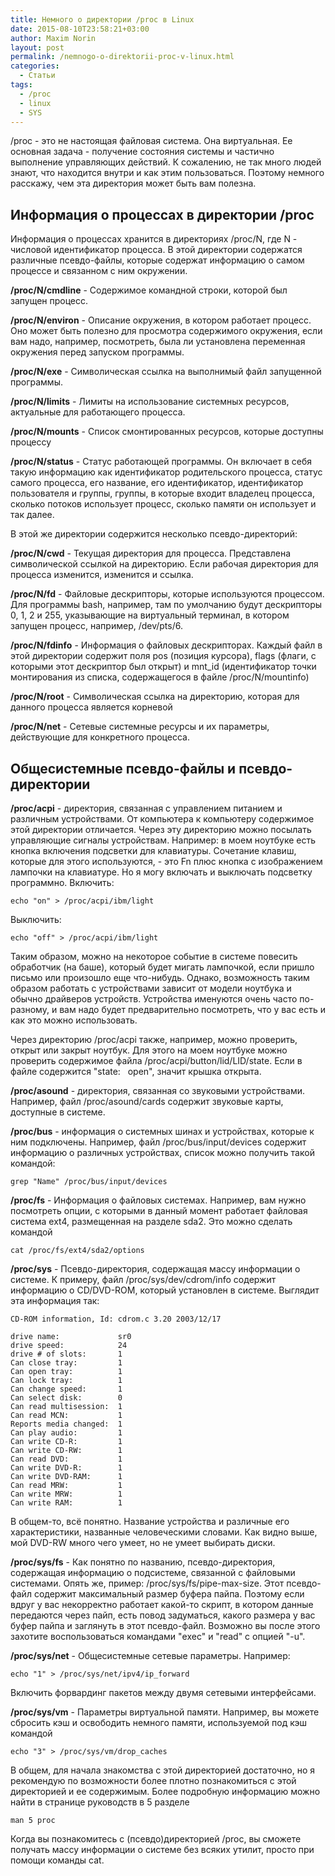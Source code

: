 ```yaml
---
title: Немного о директории /proc в Linux
date: 2015-08-10T23:58:21+03:00
author: Maxim Norin
layout: post
permalink: /nemnogo-o-direktorii-proc-v-linux.html
categories:
  - Статьи
tags:
  - /proc
  - linux
  - SYS
---
```

/proc - это не настоящая файловая система. Она виртуальная. Ее основная задача - получение состояния системы и частично выполнение управляющих действий. К сожалению, не так много людей знают, что находится внутри и как этим пользоваться. Поэтому немного расскажу, чем эта директория может быть вам полезна.
<!--more-->

## Информация о процессах в директории /proc
Информация о процессах хранится в директориях /proc/N, где N - числовой идентификатор процесса. В этой директории содержатся различные псевдо-файлы, которые содержат информацию о самом процессе и связанном с ним окружении.

__/proc/N/cmdline__ - Содержимое командной строки, которой был запущен процесс.

__/proc/N/environ__ - Описание окружения, в котором работает процесс. Оно может быть полезно для просмотра содержимого окружения, если вам надо, например, посмотреть, была ли установлена переменная окружения перед запуском программы.

__/proc/N/exe__ - Символическая ссылка на выполнимый файл запущенной программы.

__/proc/N/limits__ - Лимиты на использование системных ресурсов, актуальные для работающего процесса.

__/proc/N/mounts__ - Список смонтированных ресурсов, которые доступны процессу

__/proc/N/status__ - Статус работающей программы. Он включает в себя такую информацию как идентификатор родительского процесса, статус самого процесса, его название, его идентификатор, идентификатор пользователя и группы, группы, в которые входит владелец процесса, сколько потоков использует процесс, сколько памяти он использует и так далее.

В этой же директории содержится несколько псевдо-директорий:

__/proc/N/cwd__ - Текущая директория для процесса. Представлена символической ссылкой на директорию. Если рабочая директория для процесса изменится, изменится и ссылка.

__/proc/N/fd__ - Файловые дескрипторы, которые используются процессом. Для программы bash, например, там по умолчанию будут дескрипторы 0, 1, 2 и 255, указывающие на виртуальный терминал, в котором запущен процесс, например, /dev/pts/6.

__/proc/N/fdinfo__ - Информация о файловых дескрипторах. Каждый файл в этой директории содержит поля pos (позиция курсора), flags (флаги, с которыми этот дескриптор был открыт) и mnt_id (идентификатор точки монтирования из списка, содержащегося в файле /proc/N/mountinfo)

__/proc/N/root__ - Символическая ссылка на директорию, которая для данного процесса является корневой

__/proc/N/net__ - Сетевые системные ресурсы и их параметры, действующие для конкретного процесса.

## Общесистемные псевдо-файлы и псевдо-директории
__/proc/acpi__ - директория, связанная с управлением питанием и различным устройствами. От компьютера к компьютеру содержимое этой директории отличается. Через эту директорию можно посылать управляющие сигналы устройствам. Например: в моем ноутбуке есть кнопка включения подсветки для клавиатуры. Сочетание клавиш, которые для этого используются, - это Fn плюс кнопка с изображением лампочки на клавиатуре. Но я могу включать и выключать подсветку программно.
Включить:
```
echo "on" > /proc/acpi/ibm/light
```
Выключить:
```
echo "off" > /proc/acpi/ibm/light
```
Таким образом, можно на некоторое событие в системе повесить обработчик (на баше), который будет мигать лампочкой, если пришло письмо или произошло еще что-нибудь. Однако, возможность таким образом работать с устройствами зависит от модели ноутбука и обычно драйверов устройств. Устройства именуются очень часто по-разному, и вам надо будет предварительно посмотреть, что у вас есть и как это можно использовать.

Через директорию /proc/acpi также, например, можно проверить, открыт или закрыт ноутбук. Для этого на моем ноутбуке можно проверить содержимое файла /proc/acpi/button/lid/LID/state. Если в файле содержится "state:   open", значит крышка открыта.

__/proc/asound__ - директория, связанная со звуковыми устройствами. Например, файл /proc/asound/cards содержит звуковые карты, доступные в системе.

__/proc/bus__ - информация о системных шинах и устройствах, которые к ним подключены. Например, файл /proc/bus/input/devices содержит информацию о различных устройствах, список можно получить такой командой:
```
grep "Name" /proc/bus/input/devices
```
__/proc/fs__ - Информация о файловых системах. Например, вам нужно посмотреть опции, с которыми в данный момент работает файловая система ext4, размещенная на разделе sda2. Это можно сделать командой
```
cat /proc/fs/ext4/sda2/options
```
__/proc/sys__ - Псевдо-директория, содержащая массу информации о системе. К примеру, файл /proc/sys/dev/cdrom/info содержит информацию о CD/DVD-ROM, который установлен в системе. Выглядит эта информация так:
```
CD-ROM information, Id: cdrom.c 3.20 2003/12/17

drive name:             sr0
drive speed:            24
drive # of slots:       1
Can close tray:         1
Can open tray:          1
Can lock tray:          1
Can change speed:       1
Can select disk:        0
Can read multisession:  1
Can read MCN:           1
Reports media changed:  1
Can play audio:         1
Can write CD-R:         1
Can write CD-RW:        1
Can read DVD:           1
Can write DVD-R:        1
Can write DVD-RAM:      1
Can read MRW:           1
Can write MRW:          1
Can write RAM:          1
```
В общем-то, всё понятно. Название устройства и различные его характеристики, названные человеческими словами. Как видно выше, мой DVD-RW много чего умеет, но не умеет выбирать диски.

__/proc/sys/fs__ - Как понятно по названию, псевдо-директория, содержащая информацию о подсистеме, связанной с файловыми системами. Опять же, пример: /proc/sys/fs/pipe-max-size. Этот псевдо-файл содержит максимальный размер буфера пайпа. Поэтому если вдруг у вас некорректно работает какой-то скрипт, в котором данные передаются через пайп, есть повод задуматься, какого размера у вас буфер пайпа и заглянуть в этот псевдо-файл. Возможно вы после этого захотите воспользоваться командами "exec" и "read" с опцией "-u".

__/proc/sys/net__ - Общесистемные сетевые параметры. Например:
```
echo "1" > /proc/sys/net/ipv4/ip_forward
```
Включить форвардинг пакетов между двумя сетевыми интерфейсами.

__/proc/sys/vm__ - Параметры виртуальной памяти. Например, вы можете сбросить кэш и освободить немного памяти, используемой под кэш командой
```
echo "3" > /proc/sys/vm/drop_caches
```
В общем, для начала знакомства с этой директорией достаточно, но я рекомендую по возможности более плотно познакомиться с этой директорией и ее содержимым. Более подробную информацию можно найти в странице руководств в 5 разделе
```
man 5 proc
```
Когда вы познакомитесь с (псевдо)директорией /proc, вы сможете получать массу информации о системе без всяких утилит, просто при помощи команды cat.